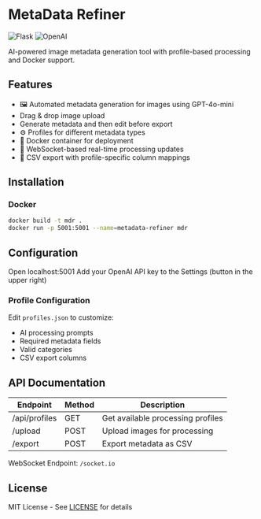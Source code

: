 # MetaData Refiner

![Flask](https://img.shields.io/badge/Flask-2.3.2-blue)
![OpenAI](https://img.shields.io/badge/OpenAI_API-1.0-green)

AI-powered image metadata generation tool with profile-based processing and Docker support.

## Features
- 🖼️ Automated metadata generation for images using GPT-4o-mini
- Drag & drop image upload
- Generate metadata and then edit before export
- ⚙️ Profiles for different metadata types
- 🐳 Docker container for deployment
- 🔌 WebSocket-based real-time processing updates
- 📁 CSV export with profile-specific column mappings

## Installation

### Docker
```bash
docker build -t mdr .
docker run -p 5001:5001 --name=metadata-refiner mdr
```

## Configuration
Open localhost:5001
Add your OpenAI API key to the Settings (button in the upper right)


### Profile Configuration
Edit `profiles.json` to customize:
- AI processing prompts
- Required metadata fields
- Valid categories
- CSV export columns

## API Documentation

| Endpoint       | Method | Description                          |
|----------------|--------|--------------------------------------|
| /api/profiles  | GET    | Get available processing profiles    |
| /upload        | POST   | Upload images for processing         |
| /export        | POST   | Export metadata as CSV               |

WebSocket Endpoint: `/socket.io`

## License
MIT License - See [LICENSE](LICENSE) for details
